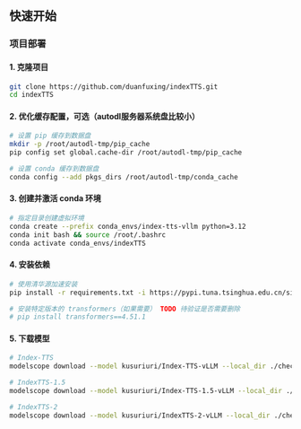 ## 快速开始
### 项目部署
#### 1. 克隆项目
```bash
git clone https://github.com/duanfuxing/indexTTS.git
cd indexTTS
```

#### 2. 优化缓存配置，可选（autodl服务器系统盘比较小）
```bash
# 设置 pip 缓存到数据盘
mkdir -p /root/autodl-tmp/pip_cache
pip config set global.cache-dir /root/autodl-tmp/pip_cache

# 设置 conda 缓存到数据盘
conda config --add pkgs_dirs /root/autodl-tmp/conda_cache
```

#### 3. 创建并激活 conda 环境
```bash
# 指定目录创建虚拟环境
conda create --prefix conda_envs/index-tts-vllm python=3.12
conda init bash && source /root/.bashrc 
conda activate conda_envs/indexTTS
```

#### 4. 安装依赖
```bash
# 使用清华源加速安装
pip install -r requirements.txt -i https://pypi.tuna.tsinghua.edu.cn/simple/

# 安装特定版本的 transformers（如果需要） TODO 待验证是否需要删除
# pip install transformers==4.51.1
```

#### 5. 下载模型
```bash
# Index-TTS
modelscope download --model kusuriuri/Index-TTS-vLLM --local_dir ./checkpoints/Index-TTS-vLLM

# IndexTTS-1.5
modelscope download --model kusuriuri/Index-TTS-1.5-vLLM --local_dir ./checkpoints/Index-TTS-1.5-vLLM

# IndexTTS-2
modelscope download --model kusuriuri/IndexTTS-2-vLLM --local_dir ./checkpoints/IndexTTS-2-vLLM
```